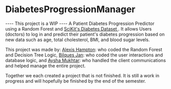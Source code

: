 # DiabetesProgressionManager
---- This project is a WIP ----
 A Patient Diabetes Progression Predictor using a Random Forest and <a href="https://scikit-learn.org/stable/datasets/toy_dataset.html"> SciKit's Diabetes Dataset </a>. It allows Users (doctors) to log in and predict their patient's diabetes progression based on new data such as age, total cholesterol, BMI, and blood sugar levels. 
 
 This project was made by:
 <a href="https://github.com/AlexisHampton">Alexis Hampton</a>: who coded the Random Forest and Decision Tree Logic, 
 <a href="https://github.com/bilques">Bilques Jan</a>: who coded the user interactions and database logic,
 and <a href="https://github.com/ayshamukhtar">Aysha Mukhtar</a>: who handled the client communications and helped manage the entire project.

Together we each created a project that is not finished. It is still a work in progress and will hopefully be finished by the end of the semester. 
